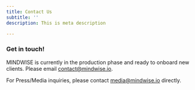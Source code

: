 ```yaml
---
title: Contact Us
subtitle: ''
description: This is meta description

---
```

### Get in touch!

MINDWISE is currently in the production phase and ready to onboard new clients. Please email contact@mindwise.io.

For Press/Media inquiries, please contact media@mindwise.io directly.